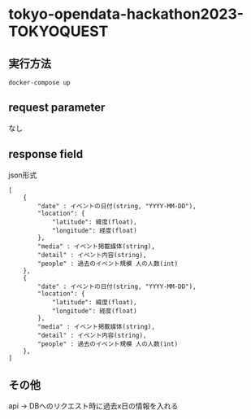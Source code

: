# tokyo-opendata-hackathon2023-TOKYOQUEST


## 実行方法
```
docker-compose up
```

## request parameter
なし

## response field
json形式
```
[
    {
        "date" : イベントの日付(string, "YYYY-MM-DD"),
        "location": {
            "latitude": 緯度(float),
            "longitude": 経度(float)
        },    
        "media" : イベント掲載媒体(string),
        "detail" : イベント内容(string),
        "people" : 過去のイベント規模 人の人数(int)
    },
    {
        "date" : イベントの日付(string, "YYYY-MM-DD"),
        "location": {
            "latitude": 緯度(float),
            "longitude": 経度(float)
        },    
        "media" : イベント掲載媒体(string),
        "detail" : イベント内容(string),
        "people" : 過去のイベント規模 人の人数(int)
    },
]
```

## その他
api → DBへのリクエスト時に過去x日の情報を入れる
